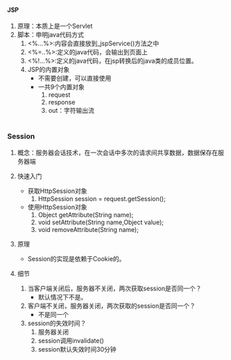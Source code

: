 #### JSP
1. 原理：本质上是一个Servlet
2. 脚本：申明java代码方式
   1. \<%...%>:内容会直接放到_jspService()方法之中
   2. \<%=..%>:定义的java代码，会输出到页面上
   3. \<%!...%>∶定义的java代码，在jsp转换后的java类的成员位置。
   4. JSP的内置对象
      * 不需要创建，可以直接使用
      * 一共9个内置对象
        1. request
        2. response
        3. out：字符输出流
<br><br>

### Session
1. 概念：服务器会话技术，在一次会话中多次的请求间共享数据，数据保存在服务器端
2. 快速入门
   * 获取HttpSession对象
     1. HttpSession session = request.getSession();
   * 使用HttpSession对象
     1. Object getAttribute(String name);
     2. void setAttribute(String name,Object value);
     3. void removeAttribute(String name);
     
3. 原理
   * Session的实现是依赖于Cookie的。
4. 细节
   1. 当客户端关闭后，服务器不关闭，两次获取session是否同一个？
      * 默认情况下不是。
   2. 客户端不关闭，服务器关闭，两次获取的session是否同一个？
      * 不是同一个
   3. session的失效时间？
      1. 服务器关闭
      2. session调用invalidate()
      3. session默认失效时间30分钟